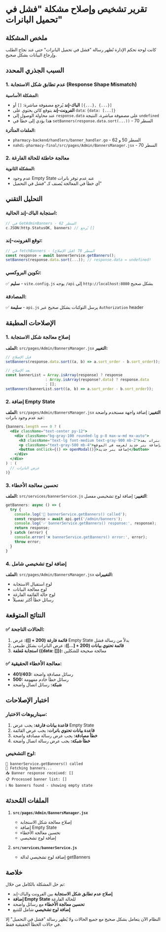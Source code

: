 # تقرير تشخيص وإصلاح مشكلة "فشل في تحميل البانرات"

## ملخص المشكلة
كانت لوحة تحكم الإدارة تُظهر رسالة "فشل في تحميل البانرات" حتى عند نجاح الطلب وإرجاع البيانات بشكل صحيح.

## السبب الجذري المحدد

### 1. عدم تطابق شكل الاستجابة (Response Shape Mismatch)
**المشكلة الأساسية:**
- **الباك-إند** يُرجع مصفوفة مباشرة: `[]` أو `[{...}, {...}]`
- **الفرونت-إند** يتوقع كائن يحتوي على `data`: `{data: [...]}`
- عند محاولة الوصول إلى `response.data` على مصفوفة مباشرة، النتيجة `undefined`
- هذا يؤدي إلى خطأ في `setBanners(response.data.sort(...))` - السطر 70

**الملفات المتأثرة:**
- `pharmacy-backend/handlers/banner_handler.go` - السطر 50 و 62
- `nahdi-pharmacy-final/src/pages/Admin/BannersManager.jsx` - السطر 70

### 2. معالجة خاطئة للحالة الفارغة
**المشكلة الثانوية:**
- عدم وجود Empty State عند عدم توفر بانرات
- أي خطأ في المعالجة يُصنف كـ "فشل في التحميل"

## التحليل التقني

### استجابة الباك-إند الحالية:
```go
// في GetAdminBanners - السطر 62
c.JSON(http.StatusOK, banners) // يُرجع []
```

### توقع الفرونت-إند:
```javascript
// في fetchBanners - السطر 70 (قبل الإصلاح)
const response = await bannerService.getBanners();
setBanners(response.data.sort(...)); // response.data = undefined!
```

### تكوين البروكسي:
✅ **سليم** - `vite.config.js` يوجه `/api` إلى `http://localhost:8080` بشكل صحيح

### المصادقة:
✅ **سليمة** - `api.js` يرسل التوكنات بشكل صحيح عبر `Authorization` header

## الإصلاحات المطبقة

### 1. إصلاح معالجة شكل الاستجابة
**الملف:** `src/pages/Admin/BannersManager.jsx`
**التغيير:**
```javascript
// قبل الإصلاح
setBanners(response.data.sort((a, b) => a.sort_order - b.sort_order));

// بعد الإصلاح
const bannerList = Array.isArray(response) ? response 
                  : Array.isArray(response?.data) ? response.data 
                  : [];
setBanners(bannerList.sort((a, b) => a.sort_order - b.sort_order));
```

### 2. إضافة Empty State
**الملف:** `src/pages/Admin/BannersManager.jsx`
**التغيير:** إضافة واجهة مستخدم واضحة عند عدم وجود بانرات:
```jsx
{banners.length === 0 ? (
  <div className="text-center py-12">
    <div className="bg-gray-100 rounded-lg p-8 max-w-md mx-auto">
      <h3 className="text-lg font-medium text-gray-900 mb-2">لا توجد بنرات بعد</h3>
      <p className="text-gray-500 mb-4">ابدأ بإضافة بنر جديد لعرضه في الموقع</p>
      <button onClick={() => openModal()}>إضافة بنر جديد</button>
    </div>
  </div>
) : (
  // عرض البانرات
)}
```

### 3. تحسين معالجة الأخطاء
**الملف:** `src/services/bannerService.js`
**التغيير:** إضافة لوج تشخيصي مفصل:
```javascript
getBanners: async () => {
  try {
    console.log('🔄 bannerService.getBanners() called');
    const response = await api.get('/admin/banners');
    console.log('✅ bannerService.getBanners() response:', response);
    return response;
  } catch (error) {
    console.error('❌ bannerService.getBanners() error:', error);
    throw error;
  }
}
```

### 4. إضافة لوج تشخيصي شامل
**الملف:** `src/pages/Admin/BannersManager.jsx`
**التغييرات:**
- لوج استقبال الاستجابة
- لوج معالجة البيانات
- لوج حالة القائمة الفارغة
- رسائل خطأ أكثر تفصيلاً

## النتائج المتوقعة

### ✅ الحالات الناجحة:
1. **قائمة فارغة (200 + []):** عرض Empty State بدلاً من رسالة فشل
2. **قائمة تحتوي بيانات (200 + [...]):** عرض البانرات بشكل طبيعي
3. **استجابة مُغلفة ({data: []}):** معالجة صحيحة للشكلين

### ✅ معالجة الأخطاء الحقيقية:
- **401/403:** رسائل مصادقة واضحة
- **500:** رسائل خطأ خادم مفهومة
- **شبكة:** رسائل اتصال واضحة

## اختبار الإصلاحات

### سيناريوهات الاختبار:
1. **قاعدة بيانات فارغة:** يجب عرض Empty State
2. **قاعدة بيانات تحتوي بانرات:** يجب عرض القائمة
3. **خطأ مصادقة:** يجب عرض رسالة مصادقة واضحة
4. **خطأ شبكة:** يجب عرض رسالة اتصال واضحة

### لوج التشخيص:
```
🔄 bannerService.getBanners() called
🔄 Fetching banners...
📥 Banner response received: []
📋 Processed banner list: []
ℹ️ No banners found - showing empty state
```

## الملفات المُحدثة

1. **`src/pages/Admin/BannersManager.jsx`**
   - إصلاح معالجة شكل الاستجابة
   - إضافة Empty State
   - تحسين معالجة الأخطاء
   - إضافة لوج تشخيصي

2. **`src/services/bannerService.js`**
   - إضافة لوج تشخيصي لدالة getBanners

## خلاصة
تم حل المشكلة بالكامل من خلال:
- **إصلاح عدم تطابق شكل الاستجابة** بين الفرونت والباك-إند
- **إضافة Empty State** للحالة الفارغة
- **تحسين معالجة الأخطاء** مع رسائل واضحة
- **إضافة لوج تشخيصي** شامل للتتبع

النظام الآن يتعامل بشكل صحيح مع جميع الحالات ولا يُظهر رسالة "فشل في التحميل" إلا في حالات الخطأ الحقيقية فقط.
